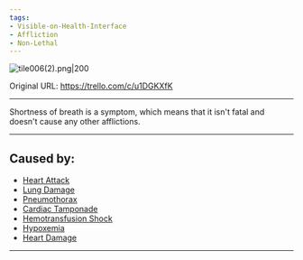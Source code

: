 ```yaml
---
tags:
- Visible-on-Health-Interface
- Affliction
- Non-Lethal
---
```


![tile006(2).png\|200](/Symptoms/Shortness%20of%20Breath%20-%20Attachments/6718845db30472d958dd7a63.png)

Original URL: https://trello.com/c/u1DGKXfK

---

Shortness of breath is a symptom, which means that it isn't fatal and doesn't cause any other afflictions.

---

## Caused by:

- [Heart Attack](../Heart/Heart%20Attack.md)
- [Lung Damage](../Lungs/Lung%20Damage.md)
- [Pneumothorax](../Lungs/Pneumothorax.md)
- [Cardiac Tamponade](../Heart/Cardiac%20Tamponade.md)
- [Hemotransfusion Shock](../Blood/Hemotransfusion%20Shock.md)
- [Hypoxemia](../Blood/Hypoxemia.md)
- [Heart Damage](../Heart/Heart%20Damage.md)

---

